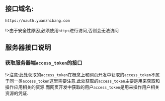 ## 接口域名:

`https://oauth.yuanzhibang.com`

!>由于安全性原因,必须使用`https`进行访问,否则会无法访问

## 服务器接口说明

### 获取服务器端`access_token`的接口

!>注意:此处获取的`access_token`在概念上和网页开发中获取的`access_token`不属于同一类`access_token`这里需要注意.此处获取的`access_token`主要是用来获取和操作应用相关的资源.而网页开发中获取的用户`access_token`是用来操作用户相关资源的凭证.

